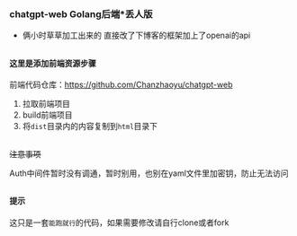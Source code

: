 ### chatgpt-web  Golang后端*丢人版

-  俩小时草草加工出来的 直接改了下博客的框架加上了openai的api

## 

#### 这里是添加前端资源步骤 

前端代码仓库：https://github.com/Chanzhaoyu/chatgpt-web
1. 拉取前端项目 
2. build前端项目
3. 将`dist`目录内的内容复制到`html`目录下

## 
~~注意事项~~ 

Auth中间件暂时没有调通，暂时别用，也别在yaml文件里加密钥，防止无法访问

## 

#### 提示 
这只是一套`能跑就行`的代码，如果需要修改请自行clone或者fork